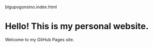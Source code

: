 blgupogonsino.index.html
<!DOCTYPE html>
<html>
<head>
    <title>Welcome to My Website</title>
</head>
<body>
    <h1>Hello! This is my personal website.</h1>
    <p>Welcome to my GitHub Pages site.</p>
</body>
</html>
